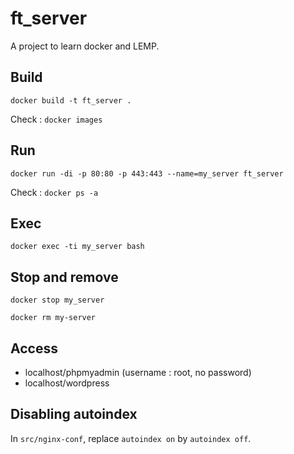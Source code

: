 # ft_server

A project to learn docker and LEMP.

## Build

`docker build -t ft_server .`

Check : `docker images`

## Run

`docker run -di -p 80:80 -p 443:443 --name=my_server ft_server`

Check : `docker ps -a`

## Exec

`docker exec -ti my_server bash`

## Stop and remove

`docker stop my_server`

`docker rm my-server`

## Access

- localhost/phpmyadmin (username : root, no password)
- localhost/wordpress

## Disabling autoindex

In `src/nginx-conf`, replace `autoindex on` by `autoindex off`.
